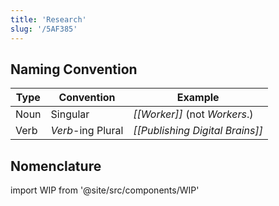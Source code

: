 ```yaml
---
title: 'Research'
slug: '/5AF385'
---
```


## Naming Convention

| Type | Convention        | Example                         |
| ---- | ----------------- | ------------------------------- |
| Noun | Singular          | *[[Worker]]* (not *Workers*.)   |
| Verb | *Verb*-ing Plural | *[[Publishing Digital Brains]]* |

## Nomenclature

import WIP from '@site/src/components/WIP'

<WIP />